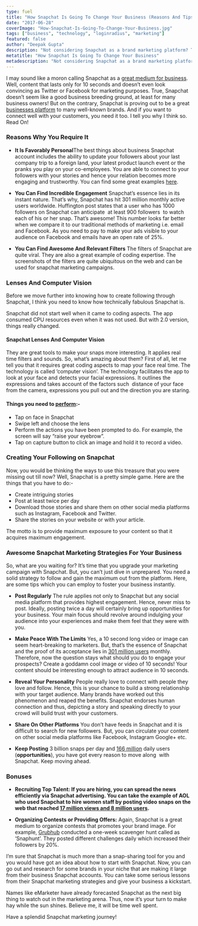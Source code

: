 ```yaml
---
type: fuel
title: "How Snapchat Is Going To Change Your Business (Reasons And Tips Inside!)"
date: "2017-06-28"
coverImage: "How-Snapchat-Is-Going-To-Change-Your-Business.jpg"
tags: ["business", "technology", "loginradius", "marketing"]
featured: false 
author: "Deepak Gupta"
description: "Not considering Snapchat as a brand marketing platform? Think again! Read on to find out how you can double your purchase rate and have better emotional response."
metatitle: "How Snapchat Is Going To Change Your Business"
metadescription: "Not considering Snapchat as a brand marketing platform? Think again! Read on to find out how you can double your purchase rate and have better emotional response."
---
```

I may sound like a moron calling Snapchat as a [great medium for business](https://blog.hootsuite.com/snapchat-statistics-for-business/). Well, content that lasts only for 10 seconds and doesn’t even look convincing as Twitter or Facebook for marketing purposes. True, Snapchat doesn’t seem like a good business breeding ground, at least for many business owners! But on the contrary, Snapchat is proving out to be a great [businesses platform](https://www.fastcompany.com/3033793/how-12-brands-used-snapchat) to many well-known brands. And if you want to connect well with your customers, you need it too. I tell you why I think so. Read On!

### **Reasons Why You Require It**

- ****It Is Favorably Personal****The best things about business Snapchat account includes the ability to update your followers about your last company trip to a foreign land, your latest product launch event or the pranks you play on your co-employees. You are able to connect to your followers with your stories and hence your relation becomes more engaging and trustworthy. You can find some great examples [here](https://www.fastcompany.com/3033793/how-12-brands-used-snapchat).

- ****You Can Find Incredible Engagement**** Snapchat’s essence lies in its instant nature. That’s why, Snapchat has hit 301 million monthly active users worldwide. Huffington post states that a user who has 1000 followers on Snapchat can anticipate  at least 900 followers  to watch each of his or her snap. That’s awesome! This number looks far better when we compare it to our traditional methods of marketing i.e. email and Facebook. As you need to pay to make your ads visible to your audience on Facebook and emails have an open rate of 25%.

- ****You Can Find Awesome And Relevant Filters**** The filters of Snapchat are quite viral. They are also a great example of coding expertise. The screenshots of the filters are quite ubiquitous on the web and can be used for snapchat marketing campaigns.

### **Lenses And Computer Vision**

Before we move further into knowing how to create following through Snapchat, I think you need to know how technically fabulous Snapchat is.

Snapchat did not start well when it came to coding aspects. The app consumed CPU resources even when it was not used. But with 2.0 version, things really changed.

#### **Snapchat Lenses And Computer Vision**

They are great tools to make your snaps more interesting. It applies real time filters and sounds. So, what’s amazing about them? First of all, let me tell you that it requires great coding aspects to map your face real time. The technology is called ‘computer vision’. The technology facilitates the app to look at your face and detects your facial expressions. It outlines the expressions and takes account of the factors such  distance of your face from the camera, expressions you pull out and the direction you are staring. 

#### **Things you need to** [**perform**](https://support.snapchat.com/en-US/a/lenses1)**:-**

- Tap on face in Snapchat 
- Swipe left and choose the lens
- Perform the actions you have been prompted to do. For example, the screen will say “raise your eyebrow”.
- Tap on capture button to click an image and hold it to record a video.

### **Creating Your Following on Snapchat**

Now, you would be thinking the ways to use this treasure that you were missing out till now? Well, Snapchat is a pretty simple game. Here are the things that you have to do:-

- Create intriguing stories
- Post at least twice per day
- Download those stories and share them on other social media platforms such as Instagram, Facebook and Twitter.
- Share the stories on your website or with your article.

The motto is to provide maximum exposure to your content so that it acquires maximum engagement.

### **Awesome Snapchat Marketing Strategies For Your Business**

So, what are you waiting for? It’s time that you upgrade your marketing campaign with Snapchat. But, you can’t just dive in unprepared. You need a solid strategy to follow and gain the maximum out from the platform. Here, are some tips which you can employ to foster your business instantly.

- ****Post Regularly**** The rule applies not only to Snapchat but any social media platform that provides highest engagement. Hence, never miss to post. Ideally, posting twice a day will certainly bring up opportunities for your business. Your main focus should revolve around indulging your audience into your experiences and make them feel that they were with you.

- ****Make Peace With The Limits**** Yes, a 10 second long video or image can seem heart-breaking to marketers. But, that’s the essence of Snapchat and the proof of its acceptance lies in [301 million users](http://expandedramblings.com/index.php/snapchat-statistics/) monthly. Therefore, now the question stays what should you do to engage your prospects? Create a goddamn cool image or video of 10 seconds! Your content should be interesting enough to attract audience in 10 seconds.

- ****Reveal Your Personality**** People really love to connect with people they love and follow. Hence, this is your chance to build a strong relationship with your target audience. Many brands have worked out this phenomenon and reaped the benefits. Snapchat endorses human connection and thus, depicting a story and speaking directly to your crowd will build trust with your customers.

- ****Share On Other Platforms**** You don’t have feeds in Snapchat and it is difficult to search for new followers. But, you can circulate your content on other social media platforms like Facebook, Instagram Google+ etc.

- ****Keep Posting**** 3 billion snaps per day and [166 million](http://expandedramblings.com/index.php/snapchat-statistics/) daily users (**opportunities**), you have got every reason to move along  with Snapchat. Keep moving ahead.

### **Bonuses**

- **Recruiting Top Talent: If you are hiring, you can spread the news efficiently via Snapchat advertising. You can take the example of AOL who used Snapchat to hire women staff by posting video snaps on the web that reached [17 million views and 8 million users](http://www.adweek.com/digital/how-aol-used-snapchat-recruitment-tool-millennial-women-171803/).**

- **Organizing Contests or Providing Offers:** Again, Snapchat is a great medium to organize contests that promotes your brand image. For example, [Grubhub](https://www.grubhub.com/) conducted a one-week scavenger hunt called as ‘Snaphunt’. They posted different challenges daily which increased their followers by 20%.

I’m sure that Snapchat is much more than a snap-sharing tool for you and you would have got an idea about how to start with Snapchat. Now, you can go out and research for some brands in your niche that are making it large from their business Snapchat accounts. You can take some serious lessons from their Snapchat marketing strategies and give your business a kickstart.

Names like eMarketer have already forecasted Snapchat as the next big thing to watch out in the marketing arena. Thus, now it’s your turn to make hay while the sun shines. Believe me, it will be time well spent.

Have a splendid Snapchat marketing journey!
